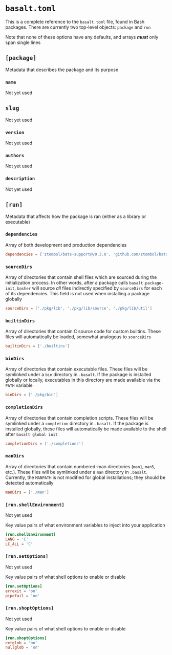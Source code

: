 # `basalt.toml`

This is a complete reference to the `basalt.toml` file, found in Bash packages. There are currently two top-level objects: `package` and `run`

Note that none of these options have any defaults, and arrays _**must**_ only span single lines

## `[package]`

Metadata that describes the package and its purpose

### `name`

Not yet used

## `slug`

Not yet used

### `version`

Not yet used

### `authors`

Not yet used

### `description`

Not yet used

## `[run]`

Metadata that affects how the package is ran (either as a library or executable)

### `dependencies`

Array of both development and production dependencies

```toml
dependencies = ['ztombol/bats-support@v0.3.0', 'github.com/ztombol/bats-assert@v0.3.0']
```

### `sourceDirs`

Array of directories that contain shell files which are sourced during the initialization process. In other words, after a package calls `basalt.package-init`, `basher` will source _all_ files indirectly specified by `sourceDirs` for each of its dependencies. This field is not used when installing a package globally

```toml
sourceDirs = ['./pkg/lib', './pkg/lib/source', './pkg/lib/util']
```

### `builtinDirs`

Array of directories that contain C source code for custom builtins. These files will automatically be loaded, somewhat analogous to `sourceDirs`

```toml
builtinDirs = ['./builtins']
```

### `binDirs`

Array of directories that contain executable files. These files will be symlinked under a `bin` directory in `.basalt`. If the package is installed globally or locally, executables in this directory are made available via the `PATH` variable

```toml
binDirs = ['./pkg/bin']
```

### `completionDirs`

Array of directories that contain completion scripts. These files will be symlinked under a `completion` directory in `.basalt`. If the package is installed globally, these files will automatically be made available to the shell after `basalt global init`

```toml
completionDirs = ['./completions']
```

### `manDirs`

Array of directories that contain numbered-man directories (`man1`, `man5`, etc.). These files will be symlinked under a `man` directory in `.basalt`. Currently, the `MANPATH` is not modified for global installations; they should be detected automatically

```toml
manDirs = ['./man']
```

### `[run.shellEnvironment]`

Not yet used

Key value pairs of what environment variables to inject into your application

```toml
[run.shellEnvironment]
LANG = 'C'
LC_ALL = 'C'
```

### `[run.setOptions]`

Not yet used

Key value pairs of what shell options to enable or disable

```toml
[run.setOptions]
errexit = 'on'
pipefail = 'on'
```

### `[run.shoptOptions]`

Not yet used

Key value pairs of what shell options to enable or disable

```toml
[run.shoptOptions]
extglob = 'on'
nullglob = 'on'
```
